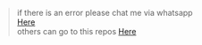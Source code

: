 > if there is an error please chat me via whatsapp <br />
> [Here](wa.me/6288286421519) <br />
> others can go to this repos [Here](https://github.com/Akkun3704/trash)

